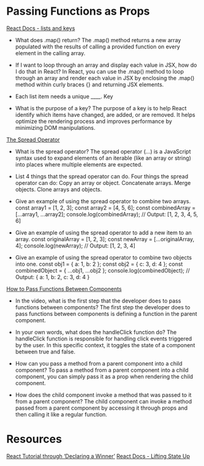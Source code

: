 # Passing Functions as Props

[React Docs - lists and keys](https://react.dev/learn#rendering-lists)
- What does .map() return?
The .map() method returns a new array populated with the results of calling a provided function on every element in the calling array.

- If I want to loop through an array and display each value in JSX, how do I do that in React?
In React, you can use the .map() method to loop through an array and render each value in JSX by enclosing the .map() method within curly braces {} and returning JSX elements.

- Each list item needs a unique ____.
Key

- What is the purpose of a key?
The purpose of a key is to help React identify which items have changed, are added, or are removed. It helps optimize the rendering process and improves performance by minimizing DOM manipulations.

[The Spread Operator](https://developer.mozilla.org/en-US/docs/Web/JavaScript/Reference/Operators/Spread_syntax)
- What is the spread operator?
The spread operator (...) is a JavaScript syntax used to expand elements of an iterable (like an array or string) into places where multiple elements are expected.

- List 4 things that the spread operator can do.
Four things the spread operator can do:
Copy an array or object.
Concatenate arrays.
Merge objects.
Clone arrays and objects.

- Give an example of using the spread operator to combine two arrays.
const array1 = [1, 2, 3];
const array2 = [4, 5, 6];
const combinedArray = [...array1, ...array2];
console.log(combinedArray); // Output: [1, 2, 3, 4, 5, 6]

- Give an example of using the spread operator to add a new item to an array.
const originalArray = [1, 2, 3];
const newArray = [...originalArray, 4];
console.log(newArray); // Output: [1, 2, 3, 4]

- Give an example of using the spread operator to combine two objects into one.
const obj1 = { a: 1, b: 2 };
const obj2 = { c: 3, d: 4 };
const combinedObject = { ...obj1, ...obj2 };
console.log(combinedObject); // Output: { a: 1, b: 2, c: 3, d: 4 }

[How to Pass Functions Between Components](https://www.youtube.com/watch?v=n-6i_WGIOKE)
- In the video, what is the first step that the developer does to pass functions between components?
The first step the developer does to pass functions between components is defining a function in the parent component.

- In your own words, what does the handleClick function do?
The handleClick function is responsible for handling click events triggered by the user. In this specific context, it toggles the state of a component between true and false.

- How can you pass a method from a parent component into a child component?
To pass a method from a parent component into a child component, you can simply pass it as a prop when rendering the child component.

- How does the child component invoke a method that was passed to it from a parent component?
The child component can invoke a method passed from a parent component by accessing it through props and then calling it like a regular function.

# Resources
[React Tutorial through ‘Declaring a Winner’](https://react.dev/learn/tutorial-tic-tac-toe)
[React Docs - Lifting State Up](https://react.dev/learn/sharing-state-between-components#lifting-state-up-by-example)